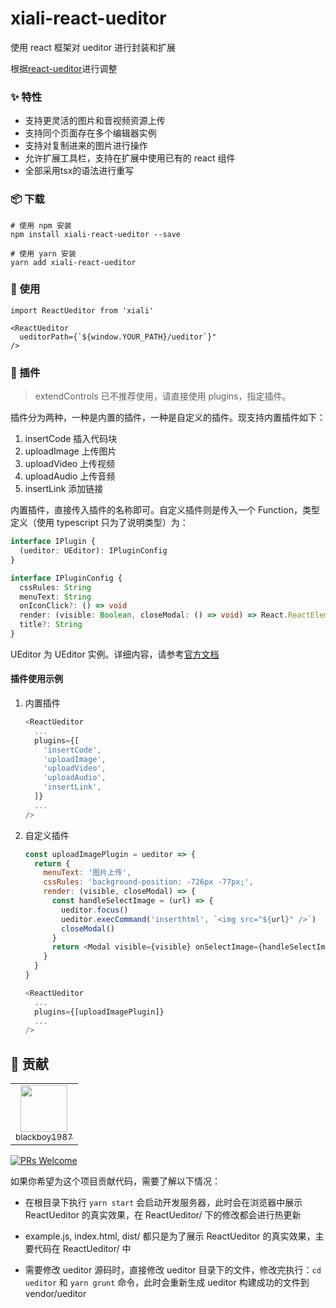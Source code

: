 # xiali-react-ueditor

使用 react 框架对 ueditor 进行封装和扩展

根据[react-ueditor](https://github.com/ifanrx/react-ueditor)进行调整


### ✨ 特性

- 支持更灵活的图片和音视频资源上传
- 支持同个页面存在多个编辑器实例
- 支持对复制进来的图片进行操作
- 允许扩展工具栏，支持在扩展中使用已有的 react 组件
- 全部采用tsx的语法进行重写



### 📦 下载

```
# 使用 npm 安装
npm install xiali-react-ueditor --save

# 使用 yarn 安装
yarn add xiali-react-ueditor
```


### 🔨 使用

```
import ReactUeditor from 'xiali'

<ReactUeditor
  ueditorPath={`${window.YOUR_PATH}/ueditor`}"
/>
```

### 🔌 插件

> extendControls 已不推荐使用，请直接使用 plugins，指定插件。

插件分为两种，一种是内置的插件，一种是自定义的插件。现支持内置插件如下：

1. insertCode  插入代码块
2. uploadImage  上传图片
3. uploadVideo  上传视频
4. uploadAudio  上传音频
5. insertLink  添加链接

内置插件，直接传入插件的名称即可。自定义插件则是传入一个 Function，类型定义（使用 typescript 只为了说明类型）为：

```typescript
interface IPlugin {
  (ueditor: UEditor): IPluginConfig
}

interface IPluginConfig {
  cssRules: String
  menuText: String
  onIconClick?: () => void
  render: (visible: Boolean, closeModal: () => void) => React.ReactElement<any>
  title?: String
}
```

UEditor 为 UEditor 实例。详细内容，请参考[官方文档](https://fex-team.github.io/ueditor/)

#### 插件使用示例

1. 内置插件

    ```javascript
    <ReactUeditor
      ...
      plugins={[
        'insertCode',
        'uploadImage',
        'uploadVideo',
        'uploadAudio',
        'insertLink',
      ]}
      ...
    />
    ```

2. 自定义插件

    ```javascript
    const uploadImagePlugin = ueditor => {
      return {
        menuText: '图片上传',
        cssRules: 'background-position: -726px -77px;',
        render: (visible, closeModal) => {
          const handleSelectImage = (url) => {
            ueditor.focus()
            ueditor.execCommand('inserthtml', `<img src="${url}" />`)
            closeModal()
          }
          return <Modal visible={visible} onSelectImage={handleSelectImage} />
        }
      }
    }

    <ReactUeditor
      ...
      plugins={[uploadImagePlugin]}
      ...
    />
    ```

## 🤝 贡献

<table>
  <tbody>
    <tr>
      <td align="center" valign="top" >
        <a href="https://github.com/blackboy1987">
          <img src="https://avatars.githubusercontent.com/u/6405701" width="75px" height="75px"><br/>
          <sub>blackboy1987</sub>
        </a>
      </td>
    </tr>
  </tbody>
</table>

[![PRs Welcome](https://img.shields.io/badge/PRs-welcome-brightgreen.svg?style=flat-square)](http://makeapullrequest.com)

如果你希望为这个项目贡献代码，需要了解以下情况：

- 在根目录下执行 `yarn start` 会启动开发服务器，此时会在浏览器中展示 ReactUeditor 的真实效果，在 ReactUeditor/ 下的修改都会进行热更新

- example.js, index.html, dist/ 都只是为了展示 ReactUeditor 的真实效果，主要代码在 ReactUeditor/ 中

- 需要修改 ueditor 源码时，直接修改 ueditor 目录下的文件，修改完执行：`cd ueditor` 和 `yarn grunt` 命令，此时会重新生成 ueditor 构建成功的文件到 vendor/ueditor
